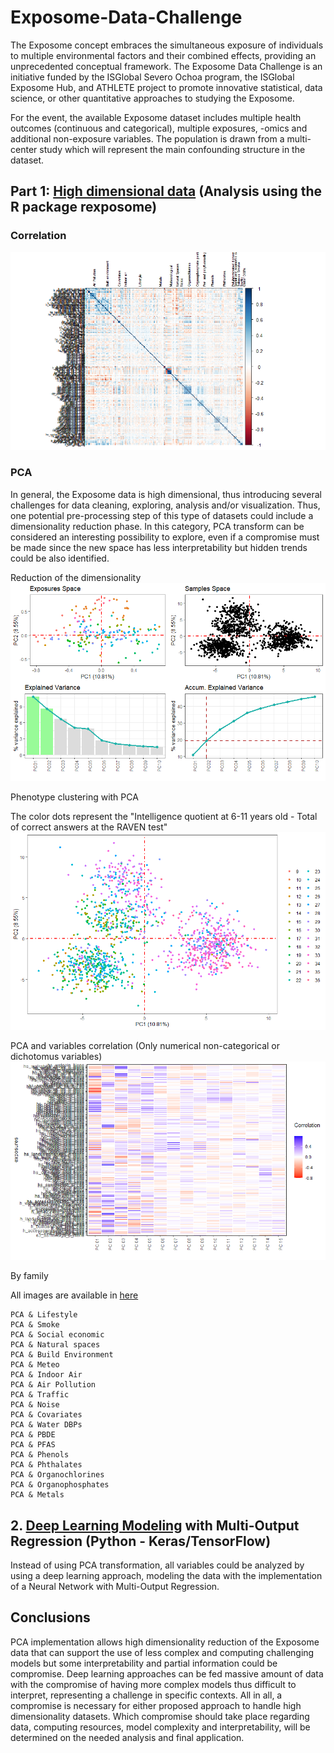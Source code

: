 # Exposome-Data-Challenge

The Exposome concept embraces the simultaneous exposure of individuals to multiple environmental factors and their combined effects, providing an unprecedented conceptual framework. The Exposome Data Challenge is an initiative funded by the ISGlobal Severo Ochoa program, the ISGlobal Exposome Hub, and ATHLETE project to promote innovative statistical, data science, or other quantitative approaches to studying the Exposome. 

For the event, the available Exposome dataset includes multiple health outcomes (continuous and categorical), multiple exposures, -omics and additional non-exposure variables. The population is drawn from a multi-center study which will represent the main confounding structure in the dataset.


## Part 1: [High dimensional data](https://github.com/franciscoj-londonoh/Exposome-Data-Challenge/blob/main/Part1_Exposome_HighDimensionality.R) (Analysis using the R package rexposome) 

 
### Correlation
![Exp_Corr](https://github.com/franciscoj-londonoh/Exposome-Data-Challenge/blob/main/Images/PCA/Corr_exposome.png)

### PCA
In general, the Exposome data is high dimensional, thus introducing several challenges for data cleaning, exploring, analysis and/or visualization. Thus, one potential pre-processing step of this type of datasets could include a dimensionality reduction phase. In this category, PCA transform can be considered an interesting possibility to explore, even if a compromise must be made since the new space has less interpretability but hidden trends could be also identified.


Reduction of the dimensionality
![PCA_Exp](https://github.com/franciscoj-londonoh/Exposome-Data-Challenge/blob/main/Images/PCA/PCA_exposome.png)


Phenotype clustering with PCA

The color dots represent the "Intelligence quotient at 6-11 years old - Total of correct answers at the RAVEN test"
![PCA_IQ](https://github.com/franciscoj-londonoh/Exposome-Data-Challenge/blob/main/Images/PCA/PCA_Exp-IQ.png)



PCA and variables correlation (Only numerical non-categorical or dichotomus variables)
![PCA_Var](https://github.com/franciscoj-londonoh/Exposome-Data-Challenge/blob/main/Images/PCA/PCA_Variables.png)

  By family
  
  All images are available in [here](https://github.com/franciscoj-londonoh/Exposome-Data-Challenge/tree/main/Images/PCA)
  
    PCA & Lifestyle
    PCA & Smoke
    PCA & Social economic
    PCA & Natural spaces
    PCA & Build Environment 
    PCA & Meteo
    PCA & Indoor Air
    PCA & Air Pollution
    PCA & Traffic
    PCA & Noise
    PCA & Covariates
    PCA & Water DBPs
    PCA & PBDE
    PCA & PFAS
    PCA & Phenols
    PCA & Phthalates
    PCA & Organochlorines
    PCA & Organophosphates
    PCA & Metals
 
 
## 2. [Deep Learning Modeling](https://github.com/franciscoj-londonoh/Exposome-Data-Challenge/blob/main/Part2_DL_MultiOutput_Regression.ipynb) with Multi-Output Regression (Python - Keras/TensorFlow)

Instead of using PCA transformation, all variables could be analyzed by using a deep learning approach, modeling the data with the implementation of a Neural Network with Multi-Output Regression. 

## Conclusions
PCA implementation allows high dimensionality reduction of the Exposome data that can support the use of less complex and computing challenging models but some interpretability and partial information could be compromise. Deep learning approaches can be fed massive amount of data with the compromise of having more complex models thus difficult to interpret, representing a challenge in specific contexts. 
All in all, a compromise is necessary for either proposed approach to handle high dimensionality datasets. Which compromise should take place regarding data, computing resources, model complexity and interpretability, will be determined on the needed analysis and final application.
